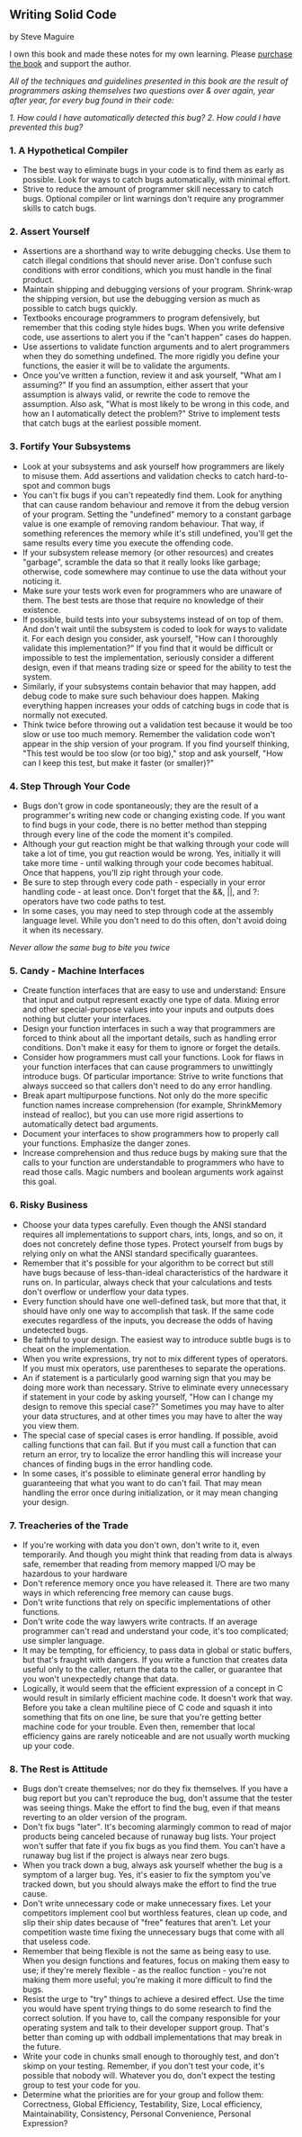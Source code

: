 ## Writing Solid Code

by Steve Maguire

I own this book and made these notes for my own learning. Please [purchase the book](https://www.amazon.com/Writing-Solid-Code-20th-Anniversary/dp/1570740550) and support the author.

*All of the techniques and guidelines presented in this book are the result of programmers asking themselves two questions over & over again, year after year, for every bug found in their code:*

*1. How could I have automatically detected this bug?*
*2. How could I have prevented this bug?*

### 1. A Hypothetical Compiler
* The best way to eliminate bugs in your code is to find them as early as possible. Look for ways to catch bugs automatically, with minimal effort.
* Strive to reduce the amount of programmer skill necessary to catch bugs. Optional compiler or lint warnings don't require any programmer skills to catch bugs.

### 2. Assert Yourself
* Assertions are a shorthand way to write debugging checks. Use them to catch illegal conditions that should never arise. Don't confuse such conditions with error conditions, which you must handle in the final product.
* Maintain shipping and debugging versions of your program. Shrink-wrap the shipping version, but use the debugging version as much as possible to catch bugs quickly.
* Textbooks encourage programmers to program defensively, but remember that this coding style hides bugs. When you write defensive code, use assertions to alert you if the "can't happen" cases do happen.
* Use assertions to validate function arguments and to alert programmers when they do something undefined. The more rigidly you define your functions, the easier it will be to validate the arguments.
* Once you've written a function, review it and ask yourself, "What am I assuming?" If you find an assumption, either assert that your assumption is always valid, or rewrite the code to remove the assumption. Also ask, "What is most likely to be wrong in this code, and how an I automatically detect the problem?" Strive to implement tests that catch bugs at the earliest possible moment.

### 3. Fortify Your Subsystems
* Look at your subsystems and ask yourself how programmers are likely to misuse them. Add assertions and validation checks to catch hard-to-spot and common bugs
* You can't fix bugs if you can't repeatedly find them. Look for anything that can cause random behaviour and remove it from the debug version of your program. Setting the "undefined" memory to a constant garbage value is one example of removing random behaviour. That way, if something references the memory while it's still undefined, you'll get the same results every time you execute the offending code.
* If your subsystem release memory (or other resources) and creates "garbage", scramble the data so that it really looks like garbage; otherwise, code somewhere may continue to use the data without your noticing it.
* Make sure your tests work even for programmers who are unaware of them. The best tests are those that require no knowledge of their existence.
* If possible, build tests into your subsystems instead of on top of them. And don't wait until the subsystem is coded to look for ways to validate it. For each design you consider, ask yourself, "How can I thoroughly validate this implementation?" If you find that it would be difficult or impossible to test the implementation, seriously consider a different design, even if that means trading size or speed for the ability to test the system.
* Similarly, if your subsystems contain behavior that may happen, add debug code to make sure such behaviour does happen. Making everything happen increases your odds of catching bugs in code that is normally not executed.
* Think twice before throwing out a validation test because it would be too slow or use too much memory. Remember the validation code won't appear in the ship version of your program. If you find yourself thinking, "This test would be too slow (or too big)," stop and ask yourself, "How can I keep this test, but make it faster (or smaller)?"

### 4. Step Through Your Code
* Bugs don't grow in code spontaneously; they are the result of a programmer's writing new code or changing existing code. If you want to find bugs in your code, there is no better method than stepping through every line of the code the moment it's compiled.
* Although your gut reaction might be that walking through your code will take a lot of time, you gut reaction would be wrong. Yes, initially it will take more time - until walking through your code becomes habitual. Once that happens, you'll zip right through your code.
* Be sure to step through every code path - especially in your error handling code - at least once. Don't forget that the &&, ||, and ?: operators have two code paths to test.
* In some cases, you may need to step through code at the assembly language level. While you don't need to do this often, don't avoid doing it when its necessary.

*Never allow the same bug to bite you twice*

### 5. Candy - Machine Interfaces
* Create function interfaces that are easy to use and understand: Ensure that input and output represent exactly one type of data. Mixing error and other special-purpose values into your inputs and outputs does nothing but clutter your interfaces.
* Design your function interfaces in such a way that programmers are forced to think about all the important details, such as handling error conditions. Don't make it easy for them to ignore or forget the details.
* Consider how programmers must call your functions. Look for flaws in your function interfaces that can cause programmers to unwittingly introduce bugs. Of particular importance: Strive to write functions that always succeed so that callers don't need to do any error handling.
* Break apart multipurpose functions. Not only do the more specific function names increase comprehension (for example, ShrinkMemory instead of realloc), but you can use more rigid assertions to automatically detect bad arguments.
* Document your interfaces to show programmers how to properly call your functions. Emphasize the danger zones.
* Increase comprehension and thus reduce bugs by making sure that the calls to your function are understandable to programmers who have to read those calls. Magic numbers and boolean arguments work against this goal.

### 6. Risky Business
* Choose your data types carefully. Even though the ANSI standard requires all implementations to support chars, ints, longs, and so on, it does not concretely define those types. Protect yourself from bugs by relying only on what the ANSI standard specifically guarantees.
* Remember that it's possible for your algorithm to be correct but still have bugs because of less-than-ideal characteristics of the hardware it runs on. In particular, always check that your calculations and tests don't overflow or underflow your data types.
* Every function should have one well-defined task, but more that that, it should have only one way to accomplish that task. If the same code executes regardless of the inputs, you decrease the odds of having undetected bugs.
* Be faithful to your design. The easiest way to introduce subtle bugs is to cheat on the implementation.
* When you write expressions, try not to mix different types of operators. If you must mix operators, use parentheses to separate the operations.
* An if statement is a particularly good warning sign that you may be doing more work than necessary. Strive to eliminate every unnecessary if statement in your code by asking yourself, "How can I change my design to remove this special case?" Sometimes you may have to alter your data structures, and at other times you may have to alter the way you view them.
* The special case of special cases is error handling. If possible, avoid calling functions that can fail. But if you must call a function that can return an error, try to localize the error handling this will increase your chances of finding bugs in the error handling code.
* In some cases, it's possible to eliminate general error handling by guaranteeing that what you want to do can't fail. That may mean handling the error once during initialization, or it may mean changing your design.

### 7. Treacheries of the Trade
* If you're working with data you don't own, don't write to it, even temporarily. And though you might think that reading from data is always safe, remember that reading from memory mapped I/O may be hazardous to your hardware
* Don't reference memory once you have released it. There are two many ways in which referencing free memory can cause bugs.
* Don't write functions that rely on specific implementations of other functions.
* Don't write code the way lawyers write contracts. If an average programmer can't read and understand your code, it's too complicated; use simpler language.
* It may be tempting, for efficiency, to pass data in global or static buffers, but that's fraught with dangers. If you write a function that creates data useful only to the caller, return the data to the caller, or guarantee that you won't unexpectedly change that data.
* Logically, it would seem that the efficient expression of a concept in C would result in similarly efficient machine code. It doesn't work that way. Before you take a clean multiline piece of C code and squash it into something that fits on one line, be sure that you're getting better machine code for your trouble. Even then, remember that local efficiency gains are rarely noticeable and are not usually worth mucking up your code.


### 8. The Rest is Attitude
* Bugs don't create themselves; nor do they fix themselves. If you have a bug report but you can't reproduce the bug, don't assume that the tester was seeing things. Make the effort to find the bug, even if that means reverting to an older version of the program.
* Don't fix bugs "later". It's becoming alarmingly common to read of major products being canceled because of runaway bug lists. Your project won't suffer that fate if you fix bugs as you find them. You can't have a runaway bug list if the project is always near zero bugs.
* When you track down a bug, always ask yourself whether the bug is a symptom of a larger bug. Yes, it's easier to fix the symptom you've tracked down, but you should always make the effort to find the true cause.
* Don't write unnecessary code or make unnecessary fixes. Let your competitors implement cool but worthless features, clean up code, and slip their ship dates because of "free" features that aren't. Let your competition waste time fixing the unnecessary bugs that come with all that useless code.
* Remember that being flexible is not the same as being easy to use. When you design functions and features, focus on making them easy to use; if they're merely flexible - as the realloc function - you're not making them more useful; you're making it more difficult to find the bugs.
* Resist the urge to "try" things to achieve a desired effect. Use the time you would have spent trying things to do some research to find the correct solution. If you have to, call the company responsible for your operating system and talk to their developer support group. That's better than coming up with oddball implementations that may break in the future.
* Write your code in chunks small enough to thoroughly test, and don't skimp on your testing. Remember, if you don't test your code, it's possible that nobody will. Whatever you do, don't expect the testing group to test your code for you.
* Determine what the priorities are for your group and follow them: Correctness, Global Efficiency, Testability, Size, Local efficiency, Maintainability, Consistency, Personal Convenience, Personal Expression?
